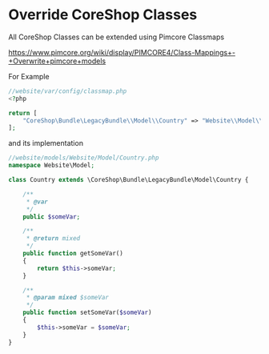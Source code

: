 # Override CoreShop Classes

All CoreShop Classes can be extended using Pimcore Classmaps

https://www.pimcore.org/wiki/display/PIMCORE4/Class-Mappings+-+Overwrite+pimcore+models

For Example

```php
//website/var/config/classmap.php
<?php

return [
    "CoreShop\Bundle\LegacyBundle\\Model\\Country" => "Website\\Model\\Country",
];
```

and its implementation

```php
//website/models/Website/Model/Country.php
namespace Website\Model;

class Country extends \CoreShop\Bundle\LegacyBundle\Model\Country {

    /**
     * @var
     */
    public $someVar;

    /**
     * @return mixed
     */
    public function getSomeVar()
    {
        return $this->someVar;
    }

    /**
     * @param mixed $someVar
     */
    public function setSomeVar($someVar)
    {
        $this->someVar = $someVar;
    }
}
```